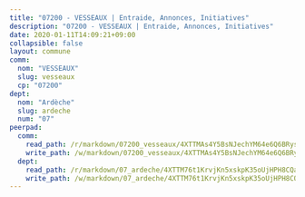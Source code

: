 ```yaml
---
title: "07200 - VESSEAUX | Entraide, Annonces, Initiatives"
description: "07200 - VESSEAUX | Entraide, Annonces, Initiatives"
date: 2020-01-11T14:09:21+09:00
collapsible: false
layout: commune
comm:
  nom: "VESSEAUX"
  slug: vesseaux
  cp: "07200"
dept:
  nom: "Ardèche"
  slug: ardeche
  num: "07"
peerpad:
  comm:
    read_path: /r/markdown/07200_vesseaux/4XTTMAs4Y5BsNJechYM64e6Q6BRysTHYiu347ADkGV98u3HMb
    write_path: /w/markdown/07200_vesseaux/4XTTMAs4Y5BsNJechYM64e6Q6BRysTHYiu347ADkGV98u3HMb-K3TgUMXtVWH9oj1BRBcp2BKiJGuhdRfNgR2YQKJFxCM5gNsACAdcH9fMFR6goXvMXJCGnzwh7GcvCfSH9kNyZJkmaErRVFhAnSWcgde9rukCs9Lqg7QVgnZGndVP1jgfkcVA3qVb
  dept:
    read_path: /r/markdown/07_ardeche/4XTTM76t1KrvjKn5xskpK35oUjHPH8CQaLdMsC4TVbgaVPp9H
    write_path: /w/markdown/07_ardeche/4XTTM76t1KrvjKn5xskpK35oUjHPH8CQaLdMsC4TVbgaVPp9H-K3TgTz6XqMtb1TG26LozWQGWzYCmeEroVRKKCBntm7SADEzfC88gC5qx4GzHEVb3Y3CHH1FRtgCq45v9wokwFBFS6YysdmDNnD29f5C4C6FuF2ZpCUFJZY3XzmFx1kWscUwpw6qR
---
```



